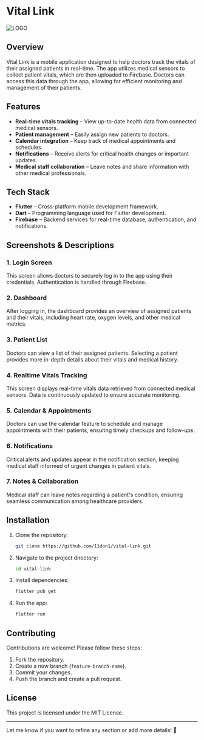 # Vital Link

![LOGO](https://github.com/user-attachments/assets/c3cd23d5-3b3c-447e-8732-5f171fe1b925)


## Overview
Vital Link is a mobile application designed to help doctors track the vitals of their assigned patients in real-time. The app utilizes medical sensors to collect patient vitals, which are then uploaded to Firebase. Doctors can access this data through the app, allowing for efficient monitoring and management of their patients.

## Features
- **Real-time vitals tracking** – View up-to-date health data from connected medical sensors.
- **Patient management** – Easily assign new patients to doctors.
- **Calendar integration** – Keep track of medical appointments and schedules.
- **Notifications** – Receive alerts for critical health changes or important updates.
- **Medical staff collaboration** – Leave notes and share information with other medical professionals.

## Tech Stack
- **Flutter** – Cross-platform mobile development framework.
- **Dart** – Programming language used for Flutter development.
- **Firebase** – Backend services for real-time database, authentication, and notifications.

## Screenshots & Descriptions

### 1. Login Screen
This screen allows doctors to securely log in to the app using their credentials. Authentication is handled through Firebase.

### 2. Dashboard
After logging in, the dashboard provides an overview of assigned patients and their vitals, including heart rate, oxygen levels, and other medical metrics.

### 3. Patient List
Doctors can view a list of their assigned patients. Selecting a patient provides more in-depth details about their vitals and medical history.

### 4. Realtime Vitals Tracking
This screen displays real-time vitals data retrieved from connected medical sensors. Data is continuously updated to ensure accurate monitoring.

### 5. Calendar & Appointments
Doctors can use the calendar feature to schedule and manage appointments with their patients, ensuring timely checkups and follow-ups.

### 6. Notifications
Critical alerts and updates appear in the notification section, keeping medical staff informed of urgent changes in patient vitals.

### 7. Notes & Collaboration
Medical staff can leave notes regarding a patient's condition, ensuring seamless communication among healthcare providers.

## Installation
1. Clone the repository:
   ```bash
   git clone https://github.com/11don1/vital-link.git
   ```
2. Navigate to the project directory:
   ```bash
   cd vital-link
   ```
3. Install dependencies:
   ```bash
   flutter pub get
   ```
4. Run the app:
   ```bash
   flutter run
   ```

## Contributing
Contributions are welcome! Please follow these steps:
1. Fork the repository.
2. Create a new branch (`feature-branch-name`).
3. Commit your changes.
4. Push the branch and create a pull request.

## License
This project is licensed under the MIT License.

---

Let me know if you want to refine any section or add more details! 🚀


